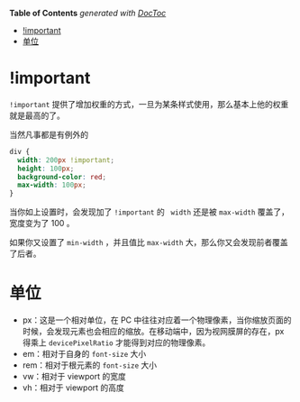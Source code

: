 <!-- START doctoc generated TOC please keep comment here to allow auto update -->
<!-- DON'T EDIT THIS SECTION, INSTEAD RE-RUN doctoc TO UPDATE -->
**Table of Contents**  *generated with [DocToc](https://github.com/thlorenz/doctoc)*

- [!important](#important)
- [单位](#%E5%8D%95%E4%BD%8D)

<!-- END doctoc generated TOC please keep comment here to allow auto update -->

# !important

`!important` 提供了增加权重的方式，一旦为某条样式使用，那么基本上他的权重就是最高的了。

当然凡事都是有例外的

```css
div {
  width: 200px !important;
  height: 100px;
  background-color: red;
  max-width: 100px;
}
```

当你如上设置时，会发现加了 `!important`  的 ` width` 还是被 `max-width` 覆盖了，宽度变为了 100 。

如果你又设置了 `min-width` ，并且值比 `max-width` 大，那么你又会发现前者覆盖了后者。

# 单位

- px：这是一个相对单位，在 PC 中往往对应着一个物理像素，当你缩放页面的时候，会发现元素也会相应的缩放。在移动端中，因为视网膜屏的存在，px 得乘上 `devicePixelRatio` 才能得到对应的物理像素。
- em：相对于自身的 `font-size` 大小
- rem：相对于根元素的 `font-size` 大小
- vw：相对于 viewport 的宽度
- vh：相对于 viewport 的高度